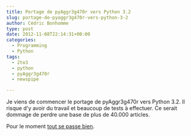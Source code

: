 ```yaml
---
title: Portage de pyAggr3g470r vers Python 3.2
slug: portage-de-pyaggr3g470r-vers-python-3-2
author: Cédric Bonhomme
type: post
date: 2012-11-08T22:14:31+00:00
categories:
  - Programming
  - Python
tags:
  - 2to3
  - python
  - pyAggr3g470r
  - newspipe

---
```

Je viens de commencer le portage de pyAggr3g470r vers Python 3.2.
Il risque d'y avoir du travail et beaucoup de tests à effectuer.
Ce serait dommage de perdre une base de plus de 40.000 articles.

Pour le moment [tout se passe bien][1].

 [1]: https://git.sr.ht/~cedric/pyAggr3g470r/commit/901fbd154f16268ca4c9d10af8d038d684c8c4f4
